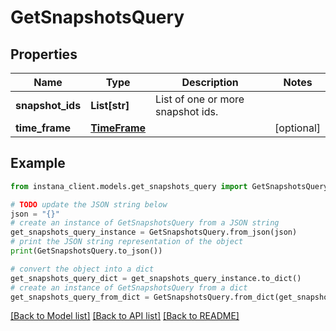 # GetSnapshotsQuery


## Properties

Name | Type | Description | Notes
------------ | ------------- | ------------- | -------------
**snapshot_ids** | **List[str]** | List of one or more snapshot ids. | 
**time_frame** | [**TimeFrame**](TimeFrame.md) |  | [optional] 

## Example

```python
from instana_client.models.get_snapshots_query import GetSnapshotsQuery

# TODO update the JSON string below
json = "{}"
# create an instance of GetSnapshotsQuery from a JSON string
get_snapshots_query_instance = GetSnapshotsQuery.from_json(json)
# print the JSON string representation of the object
print(GetSnapshotsQuery.to_json())

# convert the object into a dict
get_snapshots_query_dict = get_snapshots_query_instance.to_dict()
# create an instance of GetSnapshotsQuery from a dict
get_snapshots_query_from_dict = GetSnapshotsQuery.from_dict(get_snapshots_query_dict)
```
[[Back to Model list]](../README.md#documentation-for-models) [[Back to API list]](../README.md#documentation-for-api-endpoints) [[Back to README]](../README.md)


